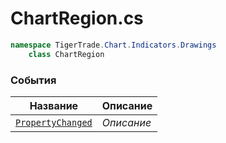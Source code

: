 
# ChartRegion.cs
```csharp
namespace TigerTrade.Chart.Indicators.Drawings  
    class ChartRegion
```

### События
| Название | Описание |
| --- | --- |
| [`PropertyChanged`](./События/PropertyChanged.md) | *Описание* |
